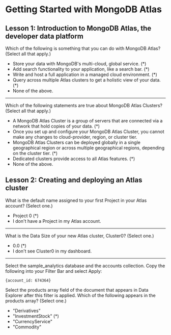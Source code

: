 # Getting Started with MongoDB Atlas

## Lesson 1: Introduction to MongoDB Atlas, the developer data platform

Which of the following is something that you can do with MongoDB Atlas? (Select all that apply.)

* Store your data with MongoDB's multi-cloud, global service. (*)
* Add search functionality to your application, like a search bar. (*)
* Write and host a full application in a managed cloud environment. (*)
* Query across multiple Atlas clusters to get a holistic view of your data. (*)
* None of the above.

***

Which of the following statements are true about MongoDB Atlas Clusters? (Select all that apply.)

* A MongoDB Atlas Cluster is a group of servers that are connected via a network that hold copies of your data. (*)
* Once you set up and configure your MongoDB Atlas Cluster, you cannot make any changes to cloud-provider, region, or cluster tier.
* MongoDB Atlas Clusters can be deployed globally in a single geographical region or across multiple geographical regions, depending on the cluster tier. (*)
* Dedicated clusters provide access to all Atlas features. (*)
* None of the above.

## Lesson 2: Creating and deploying an Atlas cluster

What is the default name assigned to your first Project in your Atlas account? (Select one.)

* Project 0 (*)
* I don't have a Project in my Atlas account.

***

What is the Data Size of your new Atlas cluster, Cluster0? (Select one.)

* 0.0 (*)
* I don't see Cluster0 in my dashboard.

***

Select the sample_analytics database and the accounts collection. Copy the following into your Filter Bar and select Apply:
```
{account_id: 674364}
```
Select the products array field of the document that appears in Data Explorer after this filter is applied. Which of the following appears in the products array? (Select one.)

* "Derivatives"
* "InvestmentStock" (*)
* "CurrencyService"
* "Commodity"


